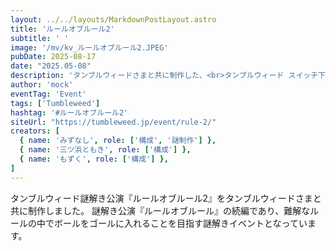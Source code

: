 ```yaml
---
layout: ../../layouts/MarkdownPostLayout.astro
title: 'ルールオブルール2'
subtitle: ' '
image: '/mv/kv_ルールオブルール2.JPEG'
pubDate: 2025-08-17
date: "2025.05-08"
description: 'タンブルウィードさまと共に制作した、<br>タンブルウィード スイッチ下北沢で開催されたホール型の謎解きイベントです。'
author: 'mock'
eventTag: 'Event'
tags: ['Tumbleweed']
hashtag: '#ルールオブルール2'
siteUrl: "https://tumbleweed.jp/event/rule-2/"
creators: [
  { name: 'みずなし', role: ['構成', '謎制作'] },
  { name: '三ツ浜ともき', role: ['構成'] },
  { name: 'もずく', role: ['構成'] },
]
---
```

タンブルウィード謎解き公演『ルールオブルール2』をタンブルウィードさまと共に制作しました。
謎解き公演『ルールオブルール』の続編であり、難解なルールの中でボールをゴールに入れることを目指す謎解きイベントとなっています。
